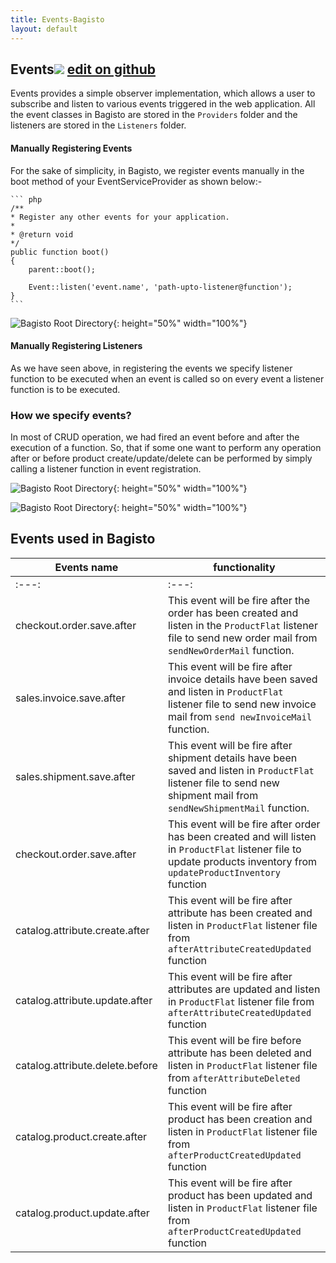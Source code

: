 ```yaml
---
title: Events-Bagisto
layout: default
---
```


## Events<span class="edit-github"><img src="/assets/images/icons/Icon-Pencil-Large.svg"/> <a href="https://github.com/bagisto/bagisto-docs">edit on github</a></span>

Events provides a simple observer implementation, which allows a user to subscribe and listen to various events triggered in the web application. All the event classes in Bagisto are stored in the `Providers` folder and the listeners are stored in the `Listeners` folder.

#### Manually Registering Events

For the sake of simplicity, in Bagisto, we register events manually in the boot method of your EventServiceProvider as shown below:-

    ``` php
    /**
    * Register any other events for your application.
    *
    * @return void
    */
    public function boot()
    {
        parent::boot();

        Event::listen('event.name', 'path-upto-listener@function');
    }
    ```

![Bagisto Root Directory](assets/images/Bagisto_Docs_Images/Events/define-event.png){: height="50%" width="100%"}


#### Manually Registering Listeners

As we have seen above, in registering the events we specify listener function to be executed when an event is called so on every event a listener function is to be executed.


### How we specify events?

In most of CRUD operation, we had fired an event before and after the execution of a function. So, that if some one want to perform any operation after or before product create/update/delete can be performed by simply calling a listener function in event registration.

![Bagisto Root Directory](assets/images/Bagisto_Docs_Images/Events/create-event-before-after.png){: height="50%" width="100%"}



![Bagisto Root Directory](assets/images/Bagisto_Docs_Images/Events/delete-event-before-after.png){: height="50%" width="100%"}




## Events used in Bagisto


| Events name                     | functionality |
| ------------------------------- | ------------- |
|           :---:                 | :---:         |
| checkout.order.save.after       | This event will be fire after the order has been created and listen in the `ProductFlat` listener file to send new order mail from `sendNewOrderMail` function.  |
| sales.invoice.save.after        | This event will be fire after invoice details have been saved and listen in `ProductFlat` listener file to send new invoice mail from `send newInvoiceMail` function.  |
| sales.shipment.save.after       | This event will be fire after shipment details have been saved and listen in `ProductFlat` listener file to send new shipment mail from `sendNewShipmentMail` function. |
| checkout.order.save.after       | This event will be fire after order has been created  and will listen in `ProductFlat` listener file  to update products inventory from `updateProductInventory` function  |
| catalog.attribute.create.after  | This event will be fire after attribute has been created and listen in `ProductFlat` listener file  from `afterAttributeCreatedUpdated` function  |
| catalog.attribute.update.after  | This event will be fire after attributes are updated and listen in `ProductFlat` listener file  from `afterAttributeCreatedUpdated` function  |
| catalog.attribute.delete.before | This event will be fire before attribute has been deleted and listen in `ProductFlat` listener file  from `afterAttributeDeleted` function  |
| catalog.product.create.after    | This event will be fire after product has been creation and listen in `ProductFlat` listener file  from `afterProductCreatedUpdated` function  |
| catalog.product.update.after    | This event will be fire after product has been updated and listen in `ProductFlat` listener file  from `afterProductCreatedUpdated` function  |

